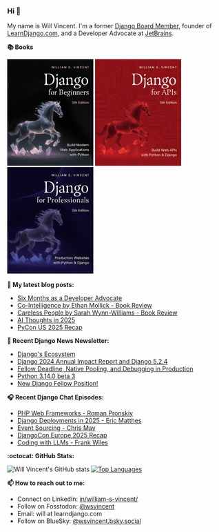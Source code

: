 ### Hi 👋

My name is Will Vincent. I'm a former [Django Board Member](https://www.djangoproject.com/foundation/), founder of [LearnDjango.com](https://learndjango.com/), and a Developer Advocate at [JetBrains](https://www.jetbrains.com/).

**📚 Books**

<a href="https://learndjango.com/courses/django-for-beginners/"><img src="images/dfb50_cover.jpg" width="200" alt="Django for Beginners"/></a>
<a href="https://learndjango.com/courses/django-for-apis/"><img src="images/dfa51_cover.jpg" width="200" alt="Django for APIs"/></a>
<a href="https://learndjango.com/courses/django-for-professionals/"><img src="images/dfp50_cover.jpg" width="200" alt="Django for Professionals"/></a>

**📜 My latest blog posts:**
* [Six Months as a Developer Advocate](https://wsvincent.com/six-months-developer-advocate/)
* [Co-Intelligence by Ethan Mollick - Book Review](https://wsvincent.com/cointelligence-book-review/)
* [Careless People by Sarah Wynn-Williams - Book Review](https://wsvincent.com/careless-people-book-review/)
* [AI Thoughts in 2025](https://wsvincent.com/ai-thoughts-in-2025/)
* [PyCon US 2025 Recap](https://wsvincent.com/pyconus-recap/)

**📰 Recent Django News Newsletter:**
* [Django's Ecosystem](https://django-news.com/issues/293#start)
* [Django 2024 Annual Impact Report and Django 5.2.4 ](https://django-news.com/issues/292#start)
* [Fellow Deadline, Native Pooling, and Debugging in Production ](https://django-news.com/issues/291#start)
* [Python 3.14.0 beta 3](https://django-news.com/issues/290#start)
* [New Django Fellow Position!](https://django-news.com/issues/289#start)

**🎧 Recent Django Chat Episodes:**
* [PHP Web Frameworks - Roman Pronskiy](https://djangochat.com/episodes/php-web-frameworks-roman-pronskiy)
* [Django Deployments in 2025 - Eric Matthes](https://djangochat.com/episodes/django-deployments-in-2025-eric-matthes)
* [Event Sourcing - Chris May](https://djangochat.com/episodes/event-sourcing-chris-may)
* [DjangoCon Europe 2025 Recap](https://djangochat.com/episodes/djangocon-europe-2025-recap)
* [Coding with LLMs - Frank Wiles](https://djangochat.com/episodes/coding-with-llms-frank-wiles)


**:octocat: GitHub Stats:**

![Will Vincent's GitHub stats](https://github-readme-stats.vercel.app/api?username=wsvincent&show_icons=&private_count=true&theme=dracula)  [![Top Languages](https://github-readme-stats.vercel.app/api/top-langs/?username=jefftriplett&layout=compact&theme=dracula)]()

**📫 How to reach out to me:**
- Connect on LinkedIn: [in/william-s-vincent/](https://www.linkedin.com/in/william-s-vincent/)
- Follow on Fosstodon: [@wsvincent](https://fosstodon.org/@wsvincent)
- Email: will at learndjango.com
- Follow on BlueSky: [@wsvincent.bsky.social](https://bsky.app/profile/wsvincent.bsky.social)
